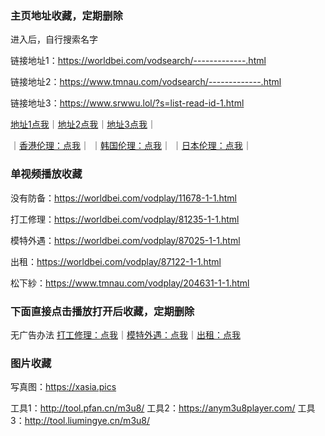 ### 主页地址收藏，定期删除
进入后，自行搜索名字

链接地址1：https://worldbei.com/vodsearch/-------------.html

链接地址2：https://www.tmnau.com/vodsearch/-------------.html

链接地址3：https://www.srwwu.lol/?s=list-read-id-1.html

[地址1点我](https://worldbei.com/vodsearch/-------------.html)｜[地址2点我](https://www.tmnau.com/vodsearch/-------------.html)｜[地址3点我](https://www.srwwu.lol/?s=list-read-id-1.html)｜

｜[香港伦理：点我](https://worldbei.com/vodsearch/----%E9%A6%99%E6%B8%AF%E4%BC%A6%E7%90%86---------.html)｜
｜[韩国伦理：点我](https://worldbei.com/vodsearch/----%E9%9F%A9%E5%9B%BD%E4%BC%A6%E7%90%86---------.html)｜
｜[日本伦理：点我](https://worldbei.com/vodsearch/----%E6%97%A5%E6%9C%AC%E4%BC%A6%E7%90%86---------.html)｜

### 单视频播放收藏
没有防备：https://worldbei.com/vodplay/11678-1-1.html

打工修理：https://worldbei.com/vodplay/81235-1-1.html

模特外遇：https://worldbei.com/vodplay/87025-1-1.html

出租：https://worldbei.com/vodplay/87122-1-1.html

松下紗：https://www.tmnau.com/vodplay/204631-1-1.html

### 下面直接点击播放打开后收藏，定期删除
无广告办法
[打工修理：点我](https://m3u8play.com/?play=https://video.zmwbf.com/20230804/ZjRjYmFjND/093820/720/hls/encrypt/index.m3u8)｜[模特外遇：点我](https://m3u8play.com/?play=https://video.zmwbf.com/20231003/Y2RlMTNlZj/165407/720/hls/encrypt/index.m3u8)｜[出租：点我](https://m3u8play.com/?play=https://video.zmwbf.com/20231003/ZjQ1YjMzYm/165407/720/hls/encrypt/index.m3u8)


### 图片收藏
写真图：https://xasia.pics

工具1：http://tool.pfan.cn/m3u8/
工具2：https://anym3u8player.com/
工具3：http://tool.liumingye.cn/m3u8/
